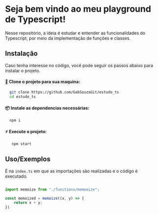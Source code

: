 
# Seja bem vindo ao meu playground de Typescript!

Nesse repositório, a ideia é estudar e entender as funcionalidades do Typescript, por meio da implementação de funções e classes.




## Instalação

Caso tenha interesse no código, você pode seguir os passos abaixo para instalar o projeto.

#### 🧪 Clone o projeto para sua maquina: 

```bash
  git clone https://github.com/GabSouzaGit/estudo_ts
  cd estudo_ts
```

#### 📦 Instale as dependencias necessárias:

```bash
  npm i
```

#### ⚡ Execute o projeto:

```bash
   npm start
```







    
## Uso/Exemplos

É na `index.ts` em que as importações são realizadas e o código é executado.

```typescript

import memoize from "./functions/memeoize";

const memoized = memoize((x, y) => {
    return x + y;
})

```

